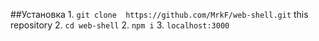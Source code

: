 ##Установка
       1. `git clone  https://github.com/MrkF/web-shell.git` this repository
       2.  `cd web-shell`
       2.  `npm i`
       3.  `localhost:3000`


